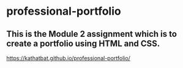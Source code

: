 # professional-portfolio

## This is the Module 2 assignment which is to create a portfolio using HTML and CSS.

https://kathatbat.github.io/professional-portfolio/